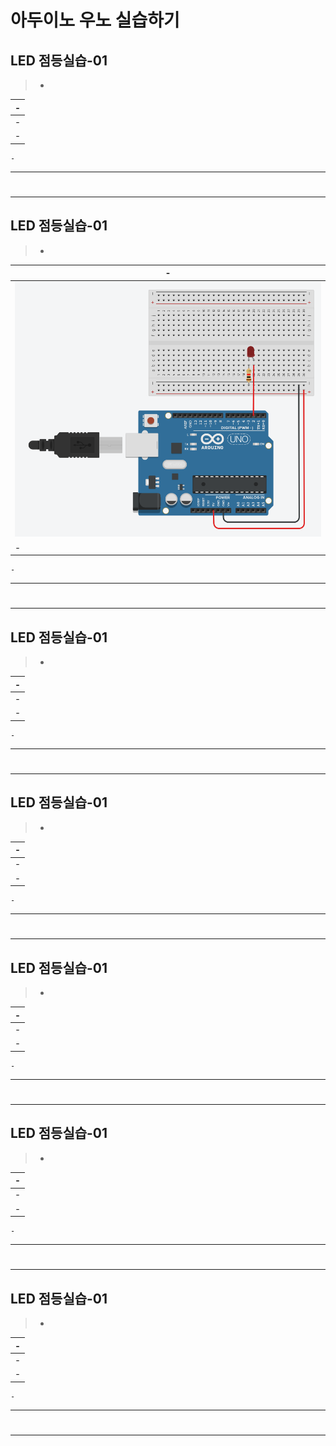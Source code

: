 # 아두이노 우노 실습하기


LED 점등실습-01
---
> - <br>

|-|
|-|
|-|
|-|

```
-
```

---
#
---

LED 점등실습-01
---
> - <br>

|-|
|-|
|<img src="IMG/01/1.png"/> |
|-|

```
-
```

---
#
---

LED 점등실습-01
---
> - <br>

|-|
|-|
|-|
|-|

```
-
```

---
#
---

LED 점등실습-01
---
> - <br>

|-|
|-|
|-|
|-|

```
-
```

---
#
---

LED 점등실습-01
---
> - <br>

|-|
|-|
|-|
|-|

```
-
```

---
#
---

LED 점등실습-01
---
> - <br>

|-|
|-|
|-|
|-|

```
-
```

---
#
---

LED 점등실습-01
---
> - <br>

|-|
|-|
|-|
|-|

```
-
```

---
#
---
